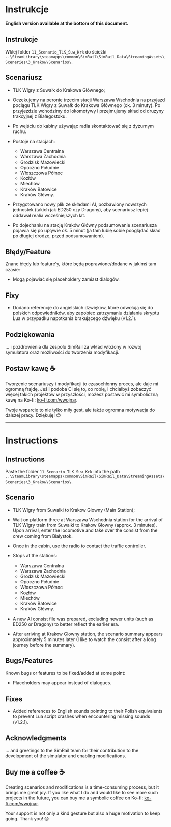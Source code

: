 # Instrukcje

**English version available at the bottom of this document.**

## Instrukcje

Wklej folder `11_Scenario_TLK_Suw_Krk` do ścieżki `..\SteamLibrary\steamapps\common\SimRail\SimRail_Data\StreamingAssets\Sceneries\3_Krakow\Scenarios\`.

## Scenariusz

- TLK Wigry z Suwałk do Krakowa Głównego;
- Oczekujemy na peronie trzecim stacji Warszawa Wschodnia na przyjazd pociągu TLK Wigry z Suwałk do Krakowa Głównego (ok. 3 minuty). Po przyjeździe wchodzimy do lokomotywy i przejmujemy skład od drużyny trakcyjnej z Białegostoku.
- Po wejściu do kabiny używając radia skontaktować się z dyżurnym ruchu.
- Postoje na stacjach:
  - Warszawa Centralna
  - Warszawa Zachodnia
  - Grodzisk Mazowiecki
  - Opoczno Południe
  - Włoszczowa Północ
  - Kozłów
  - Miechów
  - Kraków Batowice
  - Kraków Główny.
  
- Przygotowano nowy plik ze składami AI, pozbawiony nowszych jednostek (takich jak ED250 czy Dragony), aby scenariusz lepiej oddawał realia wcześniejszych lat.
- Po dojechaniu na stację Kraków Główny podsumowanie scenariusza pojawia się po upływie ok. 5 minut (ja tam lubię sobie pooglądać skład po długiej drodze, przed podsumowaniem).

## Błędy/Feature

Znane błędy lub feature'y, które będą poprawione/dodane w jakimś tam czasie:

- Mogą pojawiać się placeholdery zamiast dialogów.

## Fixy

- Dodano referencje do angielskich dźwięków, które odwołują się do polskich odpowiedników, aby zapobiec zatrzymaniu działania skryptu Lua w przypadku napotkania brakującego dźwięku (v1.2.1).

## Podziękowania

... i pozdrowienia dla zespołu SimRail za wkład włożony w rozwój symulatora oraz możliwości do tworzenia modyfikacji.

## Postaw kawę ☕

Tworzenie scenariuszy i modyfikacji to czasochłonny proces, ale daje mi ogromną frajdę. Jeśli podoba Ci się to, co robię, i chciałbyś zobaczyć więcej takich projektów w przyszłości, możesz postawić mi symboliczną kawę na Ko-fi: [ko-fi.com/wwojnar](https://ko-fi.com/wwojnar). 

Twoje wsparcie to nie tylko miły gest, ale także ogromna motywacja do dalszej pracy. Dziękuję! 😊

---

# Instructions

## Instructions

Paste the folder `11_Scenario_TLK_Suw_Krk` into the path `..\SteamLibrary\steamapps\common\SimRail\SimRail_Data\StreamingAssets\Sceneries\3_Krakow\Scenarios\`.

## Scenario

- TLK Wigry from Suwalki to Krakow Glowny (Main Station);
- Wait on platform three at Warszawa Wschodnia station for the arrival of TLK Wigry train from Suwalki to Krakow Glowny (approx. 3 minutes). Upon arrival, enter the locomotive and take over the consist from the crew coming from Białystok.
- Once in the cabin, use the radio to contact the traffic controller.
- Stops at the stations:
  - Warszawa Centralna
  - Warszawa Zachodnia
  - Grodzisk Mazowiecki
  - Opoczno Południe
  - Włoszczowa Północ
  - Kozłów
  - Miechów
  - Kraków Batowice
  - Kraków Główny.
  
- A new AI consist file was prepared, excluding newer units (such as ED250 or Dragony) to better reflect the earlier era.
- After arriving at Krakow Glowny station, the scenario summary appears approximately 5 minutes later (I like to watch the consist after a long journey before the summary).

## Bugs/Features

Known bugs or features to be fixed/added at some point:

- Placeholders may appear instead of dialogues.

## Fixes

- Added references to English sounds pointing to their Polish equivalents to prevent Lua script crashes when encountering missing sounds (v1.2.1).

## Acknowledgments

... and greetings to the SimRail team for their contribution to the development of the simulator and enabling modifications.

## Buy me a coffee ☕

Creating scenarios and modifications is a time-consuming process, but it brings me great joy. If you like what I do and would like to see more such projects in the future, you can buy me a symbolic coffee on Ko-fi: [ko-fi.com/wwojnar](https://ko-fi.com/wwojnar). 

Your support is not only a kind gesture but also a huge motivation to keep going. Thank you! 😊
